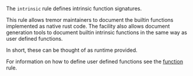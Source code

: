 The `intrinsic` rule defines intrinsic function signatures.

This rule allows tremor maintainers to document the builtin functions implemented as
native rust code. The facility also allows document generation tools to document builtin
intrinsic functions in the same way as user defined functions.

In short, these can be thought of as runtime provided.

For information on how to define user defined functions see the [function](#rule-fndecl) rule.

